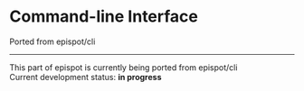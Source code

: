 # Command-line Interface
Ported from epispot/cli
___
This part of epispot is currently being ported from epispot/cli \
Current development status: **in progress**